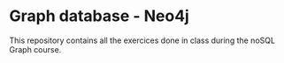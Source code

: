 # Graph database - Neo4j

This repository contains all the exercices done in class during the noSQL Graph course.